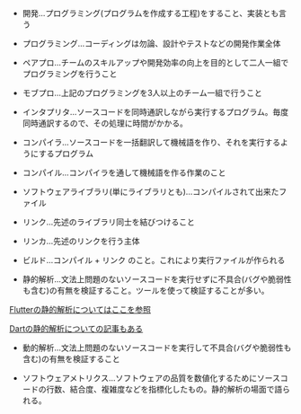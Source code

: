 - 開発...プログラミング(プログラムを作成する工程)をすること、実装とも言う

- プログラミング...コーディングは勿論、設計やテストなどの開発作業全体

- ペアプロ...チームのスキルアップや開発効率の向上を目的として二人一組でプログラミングを行うこと 

- モブプロ...上記のプログラミングを3人以上のチーム一組で行うこと 

- インタプリタ...ソースコードを同時通訳しながら実行するプログラム。毎度同時通訳するので、その処理に時間がかかる。

- コンパイラ...ソースコードを一括翻訳して機械語を作り、それを実行するようにするプログラム 

- コンパイル...コンパイラを通して機械語を作る作業のこと 

- ソフトウェアライブラリ(単にライブラリとも)...コンパイルされて出来たファイル 

- リンク...先述のライブラリ同士を結びつけること

- リンカ...先述のリンクを行う主体 

- ビルド...コンパイル + リンク のこと。これにより実行ファイルが作られる 

- 静的解析...文法上問題のないソースコードを実行せずに不具合(バグや脆弱性も含む)の有無を検証すること。ツールを使って検証することが多い。

[Flutterの静的解析についてはここを参照](https://qiita.com/STV_20161003/items/a406cb71b3f5d006cc9a)

[Dartの静的解析についての記事もある](https://zenn.dev/tatsuyasusukida/scraps/c539f18b364d29)

- 動的解析...文法上問題のないソースコードを実行して不具合(バグや脆弱性も含む)の有無を検証すること 

- ソフトウェアメトリクス...ソフトウェアの品質を数値化するためにソースコードの行数、結合度、複雑度などを指標化したもの。静的解析の場面で語られる。